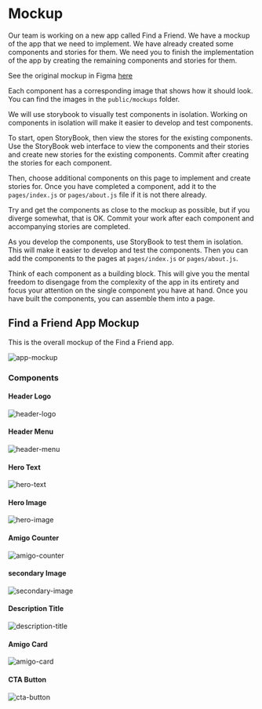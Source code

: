 # Mockup

Our team is working on a new app called Find a Friend. We have a mockup of the app that we need to implement. We have already created some components and stories for them. We need you to finish the implementation of the app by creating the remaining components and stories for them.

See the original mockup in Figma [here](https://www.figma.com/community/file/1220006040435238030/find-a-friend-app)

Each component has a corresponding image that shows how it should look. You can find the images in the `public/mockups` folder.

We will use storybook to visually test components in isolation. Working on components in isolation will make it easier to develop and test components.

To start, open StoryBook, then view the stores for the existing components. Use the StoryBook web interface to view the components and their stories and create new stories for the existing components. Commit after creating the stories for each component.

Then, choose additional components on this page to implement and create stories for. Once you have completed a component, add it to the `pages/index.js` or `pages/about.js` file if it is not there already.

Try and get the components as close to the mockup as possible, but if you diverge somewhat, that is OK. Commit your work after each component and accompanying stories are completed.

As you develop the components, use StoryBook to test them in isolation. This will make it easier to develop and test the components. Then you can add the components to the pages at `pages/index.js` or `pages/about.js`.

Think of each component as a building block. This will give you the mental freedom to disengage from the complexity of the app in its entirety and focus your attention on the single component you have at hand. Once you have built the components, you can assemble them into a page.

## Find a Friend App Mockup

This is the overall mockup of the Find a Friend app.

![app-mockup](./home.png) 

### Components

#### Header Logo

![header-logo](./header-logo.png)

#### Header Menu

![header-menu](./header-menu.png)

#### Hero Text

![hero-text](./hero-text.png)

#### Hero Image

![hero-image](./hero-image.png)

#### Amigo Counter

![amigo-counter](./amigo-counter.png)

#### secondary Image

![secondary-image](./secondary-image.png)

#### Description Title

![description-title](./description-title.png)

#### Amigo Card

![amigo-card](./amigo-card.png)

#### CTA Button

![cta-button](./CTA.png)